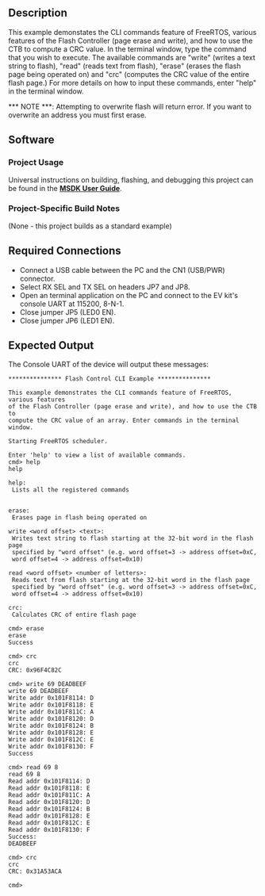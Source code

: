 ## Description

This example demonstates the CLI commands feature of FreeRTOS, various features of the Flash Controller (page erase and write), and how to use the CTB to compute a CRC value. In the terminal window, type the command that you wish to execute. The available commands are "write" (writes a text string to flash), "read" (reads text from flash), "erase" (erases the flash page being operated on) and "crc" (computes the CRC value of the entire flash page.) For more details on how to input these commands, enter "help" in the terminal window.

*** NOTE ***: Attempting to overwrite flash will return error. If you want to overwrite an address you must first erase.


## Software

### Project Usage

Universal instructions on building, flashing, and debugging this project can be found in the **[MSDK User Guide](https://analogdevicesinc.github.io/msdk/USERGUIDE/)**.

### Project-Specific Build Notes

(None - this project builds as a standard example)

## Required Connections

-   Connect a USB cable between the PC and the CN1 (USB/PWR) connector.
-   Select RX SEL and TX SEL on headers JP7 and JP8.
-   Open an terminal application on the PC and connect to the EV kit's console UART at 115200, 8-N-1.
-   Close jumper JP5 (LED0 EN).
-   Close jumper JP6 (LED1 EN).

## Expected Output

The Console UART of the device will output these messages:

```
*************** Flash Control CLI Example ***************

This example demonstrates the CLI commands feature of FreeRTOS, various features
of the Flash Controller (page erase and write), and how to use the CTB to
compute the CRC value of an array. Enter commands in the terminal window.

Starting FreeRTOS scheduler.

Enter 'help' to view a list of available commands.
cmd> help
help

help:
 Lists all the registered commands


erase:
 Erases page in flash being operated on

write <word offset> <text>:
 Writes text string to flash starting at the 32-bit word in the flash page
 specified by "word offset" (e.g. word offset=3 -> address offset=0xC,
 word offset=4 -> address offset=0x10)

read <word offset> <number of letters>:
 Reads text from flash starting at the 32-bit word in the flash page
 specified by "word offset" (e.g. word offset=3 -> address offset=0xC,
 word offset=4 -> address offset=0x10)

crc:
 Calculates CRC of entire flash page

cmd> erase
erase
Success

cmd> crc
crc
CRC: 0x96F4C82C

cmd> write 69 DEADBEEF
write 69 DEADBEEF
Write addr 0x101F8114: D
Write addr 0x101F8118: E
Write addr 0x101F811C: A
Write addr 0x101F8120: D
Write addr 0x101F8124: B
Write addr 0x101F8128: E
Write addr 0x101F812C: E
Write addr 0x101F8130: F
Success

cmd> read 69 8
read 69 8
Read addr 0x101F8114: D
Read addr 0x101F8118: E
Read addr 0x101F811C: A
Read addr 0x101F8120: D
Read addr 0x101F8124: B
Read addr 0x101F8128: E
Read addr 0x101F812C: E
Read addr 0x101F8130: F
Success:
DEADBEEF

cmd> crc
crc
CRC: 0x31A53ACA

cmd>
```
